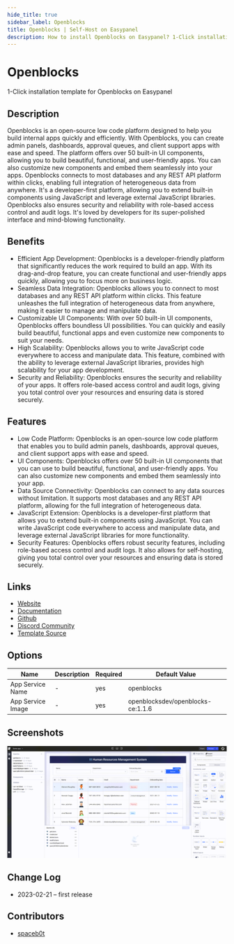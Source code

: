```yaml
---
hide_title: true
sidebar_label: Openblocks
title: Openblocks | Self-Host on Easypanel
description: How to install Openblocks on Easypanel? 1-Click installation template for Openblocks on Easypanel
---
```


<!-- generated -->

# Openblocks

1-Click installation template for Openblocks on Easypanel

## Description

Openblocks is an open-source low code platform designed to help you build internal apps quickly and efficiently. With Openblocks, you can create admin panels, dashboards, approval queues, and client support apps with ease and speed. The platform offers over 50 built-in UI components, allowing you to build beautiful, functional, and user-friendly apps. You can also customize new components and embed them seamlessly into your apps. Openblocks connects to most databases and any REST API platform within clicks, enabling full integration of heterogeneous data from anywhere. It&#39;s a developer-first platform, allowing you to extend built-in components using JavaScript and leverage external JavaScript libraries. Openblocks also ensures security and reliability with role-based access control and audit logs. It&#39;s loved by developers for its super-polished interface and mind-blowing functionality.

## Benefits

- Efficient App Development: Openblocks is a developer-friendly platform that significantly reduces the work required to build an app. With its drag-and-drop feature, you can create functional and user-friendly apps quickly, allowing you to focus more on business logic.
- Seamless Data Integration: Openblocks allows you to connect to most databases and any REST API platform within clicks. This feature unleashes the full integration of heterogeneous data from anywhere, making it easier to manage and manipulate data.
- Customizable UI Components: With over 50 built-in UI components, Openblocks offers boundless UI possibilities. You can quickly and easily build beautiful, functional apps and even customize new components to suit your needs.
- High Scalability: Openblocks allows you to write JavaScript code everywhere to access and manipulate data. This feature, combined with the ability to leverage external JavaScript libraries, provides high scalability for your app development.
- Security and Reliability: Openblocks ensures the security and reliability of your apps. It offers role-based access control and audit logs, giving you total control over your resources and ensuring data is stored securely.

## Features

- Low Code Platform: Openblocks is an open-source low code platform that enables you to build admin panels, dashboards, approval queues, and client support apps with ease and speed.
- UI Components: Openblocks offers over 50 built-in UI components that you can use to build beautiful, functional, and user-friendly apps. You can also customize new components and embed them seamlessly into your app.
- Data Source Connectivity: Openblocks can connect to any data sources without limitation. It supports most databases and any REST API platform, allowing for the full integration of heterogeneous data.
- JavaScript Extension: Openblocks is a developer-first platform that allows you to extend built-in components using JavaScript. You can write JavaScript code everywhere to access and manipulate data, and leverage external JavaScript libraries for more functionality.
- Security Features: Openblocks offers robust security features, including role-based access control and audit logs. It also allows for self-hosting, giving you total control over your resources and ensuring data is stored securely.

## Links

- [Website](https://openblocks.dev/)
- [Documentation](https://docs.openblocks.dev/)
- [Github](https://github.com/openblocks-dev/openblocks)
- [Discord Community](https://discord.com/invite/z5W2YHXdtt)
- [Template Source](https://github.com/easypanel-io/templates/tree/main/templates/openblocks)

## Options

Name | Description | Required | Default Value
-|-|-|-
App Service Name | - | yes | openblocks
App Service Image | - | yes | openblocksdev/openblocks-ce:1.1.6

## Screenshots

![Openblocks Screenshot](./assets/screenshot.png)

## Change Log

- 2023-02-21 – first release

## Contributors

- [spaceb0t](https://github.com/spacec0de)
